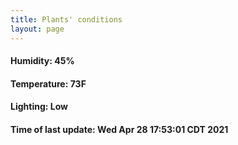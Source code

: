 ```yaml
---
title: Plants' conditions
layout: page
---
```



#### Humidity: 45%
#### Temperature: 73F
#### Lighting: Low
#### Time of last update: Wed Apr 28 17:53:01 CDT 2021
